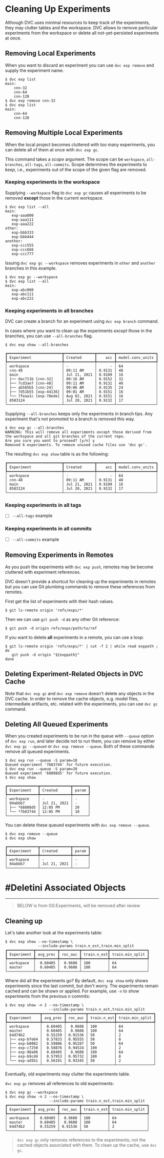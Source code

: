 # Cleaning Up Experiments

Although DVC uses minimal resources to keep track of the experiments, they may
clutter tables and the workspace. DVC allows to remove particular experiments
from the workspace or delete all not-yet-persisted experiments at once.

## Removing Local Experiments

When you want to discard an experiment you can use `dvc exp remove` and supply
the experiment name.

```dvc
$ dvc exp list
main:
    cnn-32
    cnn-64
    cnn-128
$ dvc exp remove cnn-32
$ dvc exp list
main:
    cnn-64
    cnn-128
```

## Removing Multiple Local Experiments

When the local project becomes cluttered with too many experiments, you can
delete all of them at once with `dvc exp gc`.

This command takes a _scope_ argument. The scope can be `workspace`,
`all-branches`, `all-tags`, `all-commits`. Scope determines the experiments to
_keep_, i.e., experiments out of the scope of the given flag are removed.

### Keeping experiments in the workspace

Supplying `--workspace` flag to `dvc exp gc` causes all experiments to be
removed **except** those in the current workspace.

```dvc
$ dvc exp list --all
main:
   exp-aaa000
   exp-aaa111
   exp-aaa222
other:
   exp-bbb333
   exp-bbb444
another:
   exp-ccc555
   exp-ccc666
   exp-ccc777
```

Issuing `dvc exp gc --workspace` removes experiments in `other` and `another`
branches in this example.

```dvc
$ dvc exp gc --workspace
$ dvc exp list --all
main:
   exp-abc000
   exp-abc111
   exp-abc222
```

### Keeping experiments in all branches

DVC can create a branch for an experiment using `dvc exp branch` command.

In cases where you want to clean up the experiments _except_ those in the
branches, you can use `--all-branches` flag.

```dvc
$ dvc exp show --all-branches
```

```dvctable
┏━━━━━━━━━━━━━━━━━━━━━━━━━┳━━━━━━━━━━━━━━┳━━━━━━━━┳━━━━━━━━━━━━━━━━━━┓
┃ Experiment              ┃ Created      ┃    acc ┃ model.conv_units ┃
┡━━━━━━━━━━━━━━━━━━━━━━━━━╇━━━━━━━━━━━━━━╇━━━━━━━━╇━━━━━━━━━━━━━━━━━━┩
│ workspace               │ -            │      - │ 64               │
│ cnn-48                  │ 09:11 AM     │ 0.9131 │ 48               │
│ main                    │ Jul 21, 2021 │ 0.9189 │ 16               │
│ ├── dac711b [cnn-32]    │ 09:16 AM     │ 0.9152 │ 32               │
│ ├── 7cd3ae7 [cnn-48]    │ 09:11 AM     │ 0.9131 │ 48               │
│ ├── ab585b5 [cnn-24]    │ 09:06 AM     │ 0.9135 │ 24               │
│ ├── 7d51b55 [exp-44136] │ 09:01 AM     │ 0.9151 │ 16               │
│ └── 7feaa1c [exp-78ede] │ Aug 02, 2021 │ 0.9151 │ 16               │
│ 8583124                 │ Jul 20, 2021 │ 0.9132 │ 17               │
└─────────────────────────┴──────────────┴────────┴──────────────────┘
```

Supplying `--all-branches` keeps only the experiments in branch tips. Any
experiment that's not promoted to a branch is removed this way.

```dvc
$ dvc exp gc --all-branches
WARNING: This will remove all experiments except those derived from the workspace and all git branches of the current repo.
Are you sure you want to proceed? [y/n] y
Removed 6 experiments. To remove unused cache files use 'dvc gc'.
```

The resulting `dvc exp show` table is as the following:

```dvctable
┏━━━━━━━━━━━━━━━━━━━━━━━━━┳━━━━━━━━━━━━━━┳━━━━━━━━┳━━━━━━━━━━━━━━━━━━┓
┃ Experiment              ┃ Created      ┃    acc ┃ model.conv_units ┃
┡━━━━━━━━━━━━━━━━━━━━━━━━━╇━━━━━━━━━━━━━━╇━━━━━━━━╇━━━━━━━━━━━━━━━━━━┩
│ workspace               │ -            │      - │ 64               │
│ cnn-48                  │ 09:11 AM     │ 0.9131 │ 48               │
│ main                    │ Jul 21, 2021 │ 0.9189 │ 16               │
│ 8583124                 │ Jul 20, 2021 │ 0.9132 │ 17               │
└─────────────────────────┴──────────────┴────────┴──────────────────┘
```

### Keeping experiments in all tags

- [ ] `--all-tags` example

### Keeping experiments in all commits

- [ ] `--all-commits` example

## Removing Experiments in Remotes

As you push the experiments with `dvc exp push`, remotes may be become cluttered
with experiment references.

DVC doesn't provide a shortcut for cleaning up the experiments in remotes but
you can use Git plumbing commands to remove these references from remotes.

First get the list of experiments with their hash values.

```dvc
$ git ls-remote origin 'refs/exps/*'
```

Then we can use `git push -d` as any other Git reference:

```dvc
$ git push -d origin refs/exps/path/to/ref
```

If you want to delete **all** experiments in a remote, you can use a loop:

```dvc
$ git ls-remote origin 'refs/exps/*' | cut -f 2 | while read exppath ; do
   git push -d origin "${exppath}"
done
```

## Deleting Experiment-Related Objects in DVC Cache

Note that `dvc exp gc` and `dvc exp remove` doesn't delete any objects in the
DVC <abbr>cache</abbr>. In order to remove the cache objects, e.g. model files,
intermediate artifacts, etc. related with the experiments, you can use `dvc gc`
command.

## Deleting All Queued Experiments

When you created experiments to be run in the queue with `--queue` option of
`dvc exp run`, and later decide not to run them, you can remove by either
`dvc exp gc --queued` or `dvc exp remove --queue`. Both of these commands remove
_all_ queued experiments.

```dvc
$ dvc exp run --queue -S param=10
Queued experiment '7b83744' for future execution.
$ dvc exp run --queue -S param=20
Queued experiment '68808d5' for future execution.
$ dvc exp show
```

```dvctable
┏━━━━━━━━━━━━━━┳━━━━━━━━━━━━━━┳━━━━━━━┓
┃ Experiment   ┃ Created      ┃ param ┃
┡━━━━━━━━━━━━━━╇━━━━━━━━━━━━━━╇━━━━━━━┩
│ workspace    │ -            │ -     │
│ 04abbb7      │ Jul 21, 2021 │ -     │
│ ├── *68808d5 │ 12:05 PM     │ 20    │
│ └── *7b83744 │ 12:05 PM     │ 10    │
└──────────────┴──────────────┴───────┘
```

You can delete these queued experiments with `dvc exp remove --queue`.

```dvc
$ dvc exp remove --queue
$ dvc exp show
```

```dvctable
┏━━━━━━━━━━━━━━┳━━━━━━━━━━━━━━┳━━━━━━━┓
┃ Experiment   ┃ Created      ┃ param ┃
┡━━━━━━━━━━━━━━╇━━━━━━━━━━━━━━╇━━━━━━━┩
│ workspace    │ -            │ -     │
│ 04abbb7      │ Jul 21, 2021 │ -     │
└──────────────┴──────────────┴───────┘
```

# #Deletini Associated Objects

---

> BELOW is from GS:Experiments, will be removed after review

## Cleaning up

Let's take another look at the experiments table:

```dvc
$ dvc exp show --no-timestamp \
               --include-params train.n_est,train.min_split
┏━━━━━━━━━━━━┳━━━━━━━━━━┳━━━━━━━━━┳━━━━━━━━━━━━┳━━━━━━━━━━━━━━━━━┓
┃ Experiment ┃ avg_prec ┃ roc_auc ┃ train.n_est┃ train.min_split ┃
┡━━━━━━━━━━━━╇━━━━━━━━━━╇━━━━━━━━━╇━━━━━━━━━━━━╇━━━━━━━━━━━━━━━━━┩
│ workspace  │  0.60405 │  0.9608 │ 100        │ 64              │
│ master     │  0.60405 │  0.9608 │ 100        │ 64              │
└────────────┴──────────┴─────────┴────────────┴─────────────────┘
```

Where did all the experiments go? By default, `dvc exp show` only shows
experiments since the last commit, but don't worry. The experiments remain
<abbr>cached</abbr> and can be shown or applied. For example, use `-n` to show
experiments from the previous _n_ commits:

```dvc
$ dvc exp show -n 2 --no-timestamp \
                    --include-params train.n_est,train.min_split
┏━━━━━━━━━━━━━━━┳━━━━━━━━━━┳━━━━━━━━━┳━━━━━━━━━━━━┳━━━━━━━━━━━━━━━━━┓
┃ Experiment    ┃ avg_prec ┃ roc_auc ┃ train.n_est┃ train.min_split ┃
┡━━━━━━━━━━━━━━━╇━━━━━━━━━━╇━━━━━━━━━╇━━━━━━━━━━━━╇━━━━━━━━━━━━━━━━━┩
│ workspace     │  0.60405 │  0.9608 │ 100        │ 64              │
│ master        │  0.60405 │  0.9608 │ 100        │ 64              │
│ 64d74b2       │  0.55259 │ 0.91536 │ 50         │ 2               │
│ ├── exp-bfe64 │  0.57833 │ 0.95555 │ 50         │ 8               │
│ ├── exp-b8082 │  0.59806 │ 0.95287 │ 50         │ 64              │
│ ├── exp-c7250 │  0.58876 │ 0.94524 │ 100        │ 2               │
│ ├── exp-98a96 │  0.60405 │  0.9608 │ 100        │ 64              │
│ ├── exp-b9cd4 │  0.57953 │ 0.95732 │ 100        │ 8               │
│ └── exp-ad5b1 │  0.56191 │ 0.93345 │ 50         │ 2               │
└───────────────┴──────────┴─────────┴────────────┴─────────────────┘
```

Eventually, old experiments may clutter the experiments table.

`dvc exp gc` removes all references to old experiments:

```dvc
$ dvc exp gc --workspace
$ dvc exp show -n 2 --no-timestamp \
                    --include-params train.n_est,train.min_split
┏━━━━━━━━━━━━┳━━━━━━━━━━┳━━━━━━━━━┳━━━━━━━━━━━━┳━━━━━━━━━━━━━━━━━┓
┃ Experiment ┃ avg_prec ┃ roc_auc ┃ train.n_est┃ train.min_split ┃
┡━━━━━━━━━━━━╇━━━━━━━━━━╇━━━━━━━━━╇━━━━━━━━━━━━╇━━━━━━━━━━━━━━━━━┩
│ workspace  │  0.60405 │  0.9608 │ 100        │ 64              │
│ master     │  0.60405 │  0.9608 │ 100        │ 64              │
│ 64d74b2    │  0.55259 │ 0.91536 │ 50         │ 2               │
└────────────┴──────────┴─────────┴────────────┴─────────────────┘
```

> `dvc exp gc` only removes references to the experiments; not the cached
> objects associated with them. To clean up the <abbr>cache</abbr>, use
> `dvc gc`.
